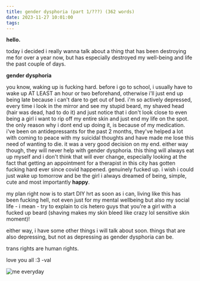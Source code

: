 ```yaml
---
title: gender dysphoria (part 1/???) (362 words)
date: 2023-11-27 10:01:00
tags:
---
```


﻿**hello.**

today i decided i really wanna talk about a thing that has been destroying me for over a year now,
but has especially destroyed my well-being and life the past couple of days.

**gender dysphoria**

you know, waking up is fucking hard. before i go to school, i usually have to wake up AT LEAST an hour or two beforehand, otherwise i'll just end up being late because i can't dare to get out of bed.
i'm so actively depressed, every time i look in the mirror and see my stupid beard, my shaved head (hair was dead, had to do it) and just notice that i don't look close to even being a girl i want to rip off my entire skin and just end my life on the spot.
the only reason why i dont end up doing it, is because of my medication. i've been on antidepressants for the past 2 months, they've helped a lot with coming to peace with my suicidal thoughts and have made me lose this need of wanting to die. it was a very good decision on my end.
either way though, they will never help with gender dysphoria. this thing will always eat up myself and i don't think that will ever change, especially looking at the fact that getting an appointment for a therapist in this city has gotten fucking hard ever since covid happened. genuinely fucked up.
i wish i could just wake up tomorrow and be the girl i always dreamed of being, simple, cute and most importantly **happy**.

my plan right now is to start DIY hrt as soon as i can, living like this has been fucking hell, not even just for my mental wellbeing but also my social life - i mean - try to explain to cis hetero guys that you're a girl with a fucked up beard (shaving makes my skin bleed like crazy lol sensitive skin moment)!

either way, i have some other things i will talk about soon. things that are also depressing, but not as depressing as gender dysphoria can be.

trans rights are human rights.

love you all :3 -val

![me everyday](https://preview.redd.it/blahaj-comforts-trans-girls-v0-xxu1hbx8n73a1.jpg?width=640&crop=smart&auto=webp&s=11803fa5f4290a96fb37cd3255d9b15601ef21ae)
